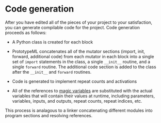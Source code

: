# Code generation

After you have edited all of the pieces of your project to your satisfaction, you can generate compilable code
for the project.  Code generation proceeds as follows:

* A Python class is created for each block

* PrototypeML concatenates all of the mutator sections (import, init, forward, additional code) from each
  mutator in each block into a single set of `import` statements in the class, a single `__init__` routine,
  and a single `forward` routine. The additional code section is added to the class after the `__init__` and
  `forward` routines.

* Code is generated to implement repeat counts and activations

* All of the references to [magic variables](models.md#magic-variables) are substituted with the actual
  variables that will contain their values at runtime, including parameters, variables, inputs, and outputs,
  repeat counts, repeat indices, etc.

This process is analagous to a linker concatenating different modules into program sections and resolving
references.
